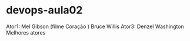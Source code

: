 # devops-aula02
Ator1: Mel Gibson (filme Coração )
Bruce Willis
Ator3: Denzel Washington  
Melhores atores

